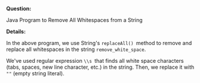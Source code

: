**Question:**

Java Program to Remove All Whitespaces from a String

**Details:**

In the above program, we use String's `replaceAll() `method to remove and replace all whitespaces in the string `remove_white_space`.

We've used regular expression `\\s `that finds all white space characters (tabs, spaces, new line character, etc.) in the string. Then, we replace it with `""` (empty string literal).